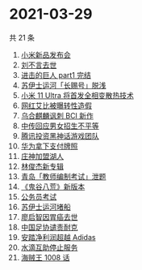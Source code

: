 # 2021-03-29

共 21 条

<!-- BEGIN ZHIHUSEARCH -->
<!-- 最后更新时间 Mon Mar 29 2021 23:02:23 GMT+0800 (China Standard Time) -->
1. [小米新品发布会](https://www.zhihu.com/search?q=小米)
1. [刘不言去世](https://www.zhihu.com/search?q=刘不言)
1. [进击的巨人 part1 完结](https://www.zhihu.com/search?q=进击的巨人)
1. [苏伊士运河「长赐号」脱浅](https://www.zhihu.com/search?q=苏伊士运河)
1. [小米 11 Ultra 将首发全相变散热技术](https://www.zhihu.com/search?q=小米11ultra)
1. [网红艾比被曝转性造假](https://www.zhihu.com/search?q=艾比)
1. [乌合麒麟讽刺 BCI 新作](https://www.zhihu.com/search?q=乌合麒麟)
1. [中传回应男女招生不平等](https://www.zhihu.com/search?q=中传)
1. [腾讯投资黑神话游戏团队](https://www.zhihu.com/search?q=黑神话：悟空)
1. [华为拿下支付牌照](https://www.zhihu.com/search?q=华为)
1. [庄神加盟湖人](https://www.zhihu.com/search?q=庄神)
1. [林俊杰新专辑](https://www.zhihu.com/search?q=林俊杰)
1. [青岛「教师编制考试」泄题](https://www.zhihu.com/search?q=青岛泄题)
1. [《鬼谷八荒》新版本](https://www.zhihu.com/search?q=鬼谷八荒)
1. [公务员考试](https://www.zhihu.com/search?q=公务员)
1. [苏伊士运河堵船](https://www.zhihu.com/search?q=苏伊士运河)
1. [廖启智因胃癌去世](https://www.zhihu.com/search?q=廖启智)
1. [中国足协谴责耐克](https://www.zhihu.com/search?q=足协)
1. [安踏净利润超越 Adidas](https://www.zhihu.com/search?q=安踏净利润)
1. [水滴互助停止服务](https://www.zhihu.com/search?q=水滴关停)
1. [海贼王 1008 话](https://www.zhihu.com/search?q=海贼王)
<!-- END ZHIHUSEARCH -->
